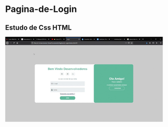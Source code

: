 # Pagina-de-Login

## Estudo de Css HTML

![Demonstrando page](https://github.com/Jrolisilva/Pagina-de-Login/blob/master/Gif-%201.gif)
